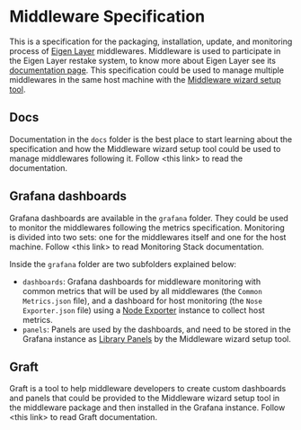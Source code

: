 # Middleware Specification

This is a specification for the packaging, installation, update, and monitoring process of [Eigen Layer](https://www.eigenlayer.xyz/) middlewares. Middleware is used to participate in the Eigen Layer restake system, to know more about Eigen Layer see its [documentation page](https://docs.eigenlayer.xyz/overview/readme). This specification could be used to manage multiple middlewares in the same host machine with the [Middleware wizard setup tool](https://middleware.nethermind.io/docs/wizard/intro).

## Docs

Documentation in the `docs` folder is the best place to start learning about the specification and how the Middleware wizard setup tool could be used to manage middlewares following it. Follow \<this link> to read the documentation.

## Grafana dashboards

Grafana dashboards are available in the `grafana` folder. They could be used to monitor the middlewares following the metrics specification. Monitoring is divided into two sets: one for the middlewares itself and one for the host machine. Follow \<this link> to read Monitoring Stack documentation.

Inside the `grafana` folder are two subfolders explained below:

- `dashboards`: Grafana dashboards for middleware monitoring with common metrics that will be used by all middlewares (the `Common Metrics.json` file), and a dashboard for host monitoring (the `Nose Exporter.json` file) using a [Node Exporter](https://github.com/prometheus/node_exporter) instance to collect host metrics.
- `panels`: Panels are used by the dashboards, and need to be stored in the Grafana instance as [Library Panels](https://grafana.com/docs/grafana/latest/dashboards/build-dashboards/manage-library-panels/) by the Middleware wizard setup tool.

## Graft

Graft is a tool to help middleware developers to create custom dashboards and panels that could be provided to the Middleware wizard setup tool in the middleware package and then installed in the Grafana instance. Follow \<this link> to read Graft documentation.
